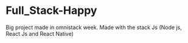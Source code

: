 # Full_Stack-Happy
Big project made in omnistack week. Made with the stack Js (Node js, React Js and React Native)
